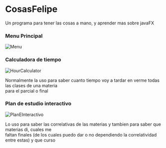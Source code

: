 # CosasFelipe

Un programa para tener las cosas a mano, y aprender mas sobre javaFX

### Menu Principal
![Menu](https://user-images.githubusercontent.com/64708520/207945566-2eb329da-7319-4fa9-b758-75c1967e9e57.png)

### Calculadora de tiempo
![HourCalculator](https://user-images.githubusercontent.com/64708520/207946481-bc843b55-b68a-409e-9986-6ad482507ef0.png)

Normalmente la uso para saber cuanto tiempo voy a tardar en verme todas las clases de una materia \
para el parcial o final

### Plan de estudio interactivo
![PlanEInteractivo](https://user-images.githubusercontent.com/64708520/207946578-bf1f822c-83a9-4963-888b-e136cd45f588.png)

Lo uso para saber las correlativas de las materias y tambien para saber que materias di, cuales me \
faltan finales (de los cuales puedo dar o no dependiendo la correlatividad entre estas) y que curso
